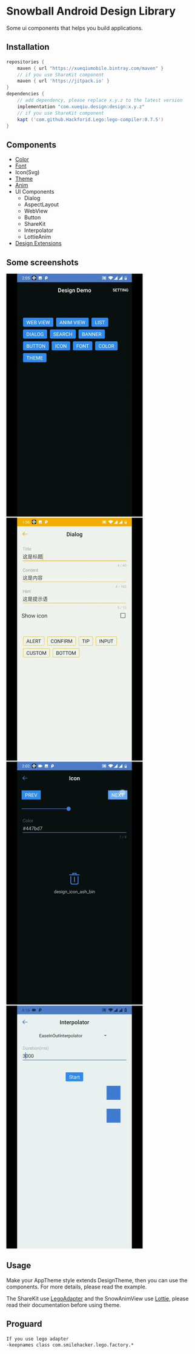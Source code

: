 Snowball Android Design Library
============

Some ui components that helps you build applications.

## Installation

```groovy
repositories {
    maven { url "https://xueqiumobile.bintray.com/maven" }
    // if you use ShareKit component
    maven { url 'https://jitpack.io' }
}
dependencies {
    // add dependency, please replace x.y.z to the latest version
    implementation "com.xueqiu.design:design:x.y.z"
    // if you use ShareKit component
    kapt ('com.github.Hackforid.Lego:lego-compiler:0.7.5')
}
```

## Components

- [Color](./design/src/main/res/values/colors.xml)
- [Font](./design/src/main/res/values/dimens.xml)
- Icon(Svg)
- [Theme](./design/src/main/res/values/themes.xml)
- [Anim](./design/src/main/res/anim)
- UI Components
  - Dialog
  - AspectLayout
  - WebView
  - Button
  - ShareKit
  - Interpolator
  - LottieAnim
- [Design Extensions](./design/src/main/java/com/xueqiu/design/DesignExt.kt)

## Some screenshots

![Buttom](./docs/image/button.gif) ![Dialog](./docs/image/dialog.gif) ![Icon](./docs/image/icon.gif) ![Interpolator](./docs/image/interpolator.gif)

## Usage

Make your AppTheme style extends DesignTheme, then you can use the components. For more details, please read the example.

The ShareKit use [LegoAdapter](https://github.com/Hackforid/Lego) and the SnowAnimView use [Lottie](https://github.com/airbnb/lottie-android), please read their documentation before using theme.

## Proguard
```
If you use lego adapter
-keepnames class com.smilehacker.lego.factory.*
```